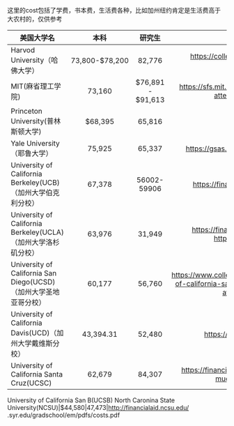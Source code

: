 这里的cost包括了学费，书本费，生活费各种，比如加州纽约肯定是生活费高于大农村的，仅供参考

|美国大学名           |本科|研究生|link                                     |
| ------------- |:-------------:|:--------:|:----------------------------------:|
Harvod University（哈佛大学）|73,800-$78,200|82,776|https://college.harvard.edu/financial-aid/how-aid-works/cost-attendance|
MIT(麻省理工学院)|73,160|$76,891 - $91,613|https://sfs.mit.edu/undergraduate-students/the-cost-of-attendance/annual-student-budget/
Princeton University(普林斯顿大学)|$68,395|65,816|https://sfs.columbia.edu/coa
Yale University（耶鲁大学）|75,925|65,337|https://gsas.yale.edu/funding-aid/tuition-living-costs
University of California Berkeley(UCB)（加州大学伯克利分校）|67,378|56002-59906|https://financialaid.berkeley.edu/cost-attendance
University of California Berkeley(UCLA)（加州大学洛杉矶分校）|63,976|31,949|https://financialaid.berkeley.edu/cost-attendance, https://grad.ucla.edu/funding/tuition/
University of California San Diego(UCSD)（加州大学圣地亚哥分校）|60,177|56,760|https://www.collegesimply.com/colleges/california/university-of-california-san-diego/price/,http://fas.ucsd.edu/cost-of-attendance/graduate-students/
University of California Davis(UCD)（加州大学戴维斯分校）|43,394.31|52,480|https://www.ucdavis.edu/admissions/cost/
University of California Santa Cruz(UCSC)|62,679|84,307|https://financialaid.usc.edu/graduates/prospective/how-much-wil-my-education-cost.html
University of California San B(UCSB)
North Caronina State University(NCSU)|$44,580|47,473|http://financialaid.ncsu.edu/
.syr.edu/gradschool/em/pdfs/costs.pdf

